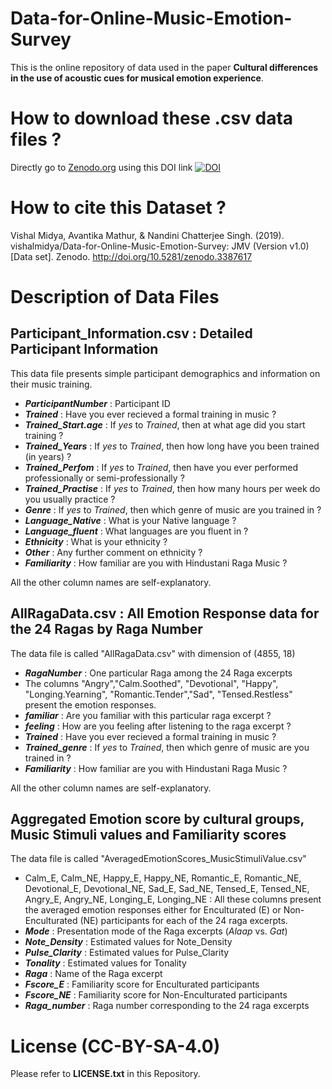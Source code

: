 # Data-for-Online-Music-Emotion-Survey

This is the online repository of data used in the paper **Cultural differences in the use of acoustic cues for musical emotion experience**.

# How to download these .csv data files ?

Directly go to [Zenodo.org](https://zenodo.org/record/3387617#.XXFSffBKi00) using this DOI link <a href="https://zenodo.org/badge/latestdoi/205243713"><img src="https://zenodo.org/badge/205243713.svg" alt="DOI"></a>

# How to cite this Dataset ?

Vishal Midya, Avantika Mathur, & Nandini Chatterjee Singh. (2019). vishalmidya/Data-for-Online-Music-Emotion-Survey: JMV (Version v1.0) [Data set]. Zenodo. http://doi.org/10.5281/zenodo.3387617

# Description of Data Files

## Participant_Information.csv : Detailed Participant Information

This data file presents simple participant demographics and information on their music training. 

* **_ParticipantNumber_** : Participant ID
* **_Trained_** : Have you ever recieved a formal training in music ?   
* **_Trained_Start.age_** : If _yes_ to _Trained_, then at what age did you start training ?   
* **_Trained_Years_** : If *yes* to *Trained*, then how long have you been trained (in years) ?  
* **_Trained_Perfom_** : If _yes_ to _Trained_, then have you ever performed professionally or semi-professionally ?   
* **_Trained_Practise_** : If _yes_ to *Trained*, then how many hours per week do you usually practice ?  
* **_Genre_** :  If *yes* to *Trained*, then which genre of music are you trained in ?  
* **_Language_Native_** : What is your Native language ?  
* **_Language_fluent_** : What languages are you fluent in ?  
* **_Ethnicity_** : What is your ethnicity ?   
* **_Other_** : Any further comment on ethnicity ?   
* **_Familiarity_** : How familiar are you with Hindustani Raga Music ?    

All the other column names are self-explanatory. 


## AllRagaData.csv : All Emotion Response data for the 24 Ragas by Raga Number

The data file is called "AllRagaData.csv" with dimension of (4855, 18) 

* **_RagaNumber_** : One particular Raga among the 24 Raga excerpts   
* The columns "Angry","Calm.Soothed", "Devotional", "Happy", "Longing.Yearning", "Romantic.Tender","Sad", "Tensed.Restless" present the emotion responses.      
* **_familiar_** : Are you familiar with this particular raga excerpt ?
* **_feeling_** : How are you feeling after listening to the raga excerpt ?
* **_Trained_** : Have you ever recieved a formal training in music ?   
* **_Trained_genre_** : If *yes* to *Trained*, then which genre of music are you trained in ?   
* **_Familiarity_** : How familiar are you with Hindustani Raga Music ?   

All the other column names are self-explanatory. 

## Aggregated Emotion score by cultural groups, Music Stimuli values and Familiarity scores

The data file is called "AveragedEmotionScores_MusicStimuliValue.csv"

* Calm_E, Calm_NE, Happy_E, Happy_NE, Romantic_E, Romantic_NE, Devotional_E, Devotional_NE, Sad_E, Sad_NE, Tensed_E, Tensed_NE, Angry_E, Angry_NE, Longing_E, Longing_NE : All these columns present the averaged emotion responses either for Enculturated (E) or Non- Enculturated (NE) participants for each of the 24 raga excerpts.  
* **_Mode_** : Presentation mode of the Raga excerpts (_Alaap_ vs. _Gat_)
* **_Note_Density_** : Estimated values for Note_Density
* **_Pulse_Clarity_** : Estimated values for Pulse_Clarity
* **_Tonality_** :	Estimated values for Tonality
* **_Raga_** :	Name of the Raga excerpt
* **_Fscore_E_** : Familiarity score for Enculturated participants
* **_Fscore_NE_** : Familiarity score for Non-Enculturated participants
* **_Raga_number_** : Raga number corresponding to the 24 raga excerpts 

# License (CC-BY-SA-4.0)

Please refer to **LICENSE.txt** in this Repository.


